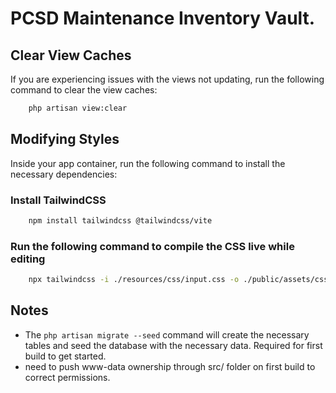 # PCSD Maintenance Inventory Vault.

## Clear View Caches
If you are experiencing issues with the views not updating, run the following command to clear the view caches:
```bash
    php artisan view:clear
```
## Modifying Styles
Inside your app container, run the following command to install the necessary dependencies:
### Install TailwindCSS
```bash
    npm install tailwindcss @tailwindcss/vite
```
### Run the following command to compile the CSS live while editing
```bash
    npx tailwindcss -i ./resources/css/input.css -o ./public/assets/css/tailwind.css --watch
```

## Notes
- The `php artisan migrate --seed` command will create the necessary tables and seed the database with the necessary data. Required for first build to get started.
- need to push www-data ownership through src/ folder on first build to correct permissions.
